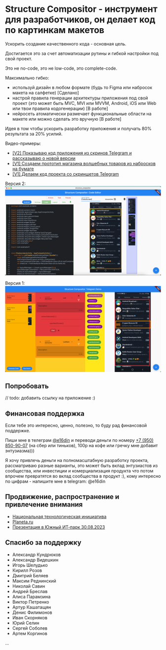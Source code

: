 # Structure Compositor - инструмент для разработчиков, он делает код по картинкам макетов

Ускорить создание качественного кода - основная цель. 

Достигается это за счет автоматизации рутины и гибкой настройки под свой проект. 

Это не no-code, это не low-code, это complete-code.

Максимально гибко: 
- используй дизайн в любом формате (будь то Figma или набросок макета на салфетке) [Сделано] 
- настрой правила генерации архитектуры приложения под свой проект (это может быть MVC, MVI или MVVM, Android, iOS или Web или твои правила кодогенерации) [В работе]
- нейросеть атоматически размечает функциональные области на макете или можно сделать это вручную  [В работе]

Идея в том чтобы ускорить разработку приложения и получать 80% результата за 20% усилий.

Видео-примеры:
- [[V2] Показываю код приложения из скринов Telegram и рассказываю о новой версии](https://youtu.be/woOurE1w8is)
- [[V1] Создаем прототип магазина волшебных товаров из набросков на бумаге](https://youtu.be/yDqQJ-uk3qo)
- [[V1] Делаем код проекта со скриншетов Telegram](https://youtu.be/fMw-fU_FZB8)


Версия 2:
![Structure Compositor в деле](https://github.com/e16din/structure_compositor/blob/main/screen2.png)

Версия 1:
![Structure Compositor в деле](https://github.com/e16din/structure_compositor/blob/main/screen1.png)

## Попробовать

// todo: добавить ссылку на приложение :)

## Финансовая поддержка

Если тебе это интересно, ценно, полезно, то буду рад финансовой поддержке.

Пиши мне в телеграм [@e16din](https://t.me/e16din) и переводи деньги по номеру [+7 (950) 850-90-07](https://vk.com/al.fellini) (на сбер или тиньков), 100р на кофе или гречку мне добавит энтузиазма)))

Я хочу привлечь деньги на полномасштабную разработку проекта, рассматриваю разные варианты, это может быть вклад энтузиастов из сообщества, или инвестиции и комерциализация продукта что потом впрочем превратятся во вклад сообщества в продукт :), кому интересно по цифрам - напишите мне в telegram: @e16din

## Продвижение, распространение и привлечение внимания

- [Национальная технологическая инициатива](https://xn--d1ach8g.xn--c1aenmdblfega.xn--p1ai/improject-47083/ideas/82471)
- [Planeta.ru](https://planeta.ru/campaigns/structure_compositor)
- [Презентация в Южный ИТ-парк 30.08.2023](https://disk.yandex.ru/i/GGzV5ukDPhhdvw)

## Спасибо за поддержку

- Александр Кундрюков
- Александр Видешкин
- Игорь Шелудько
- Кирилл Розов
- Дмитрий Беляев
- Максим Реднинский
- Николай Савин
- Андрей Бреслав
- Алиса Парамзина
- Виктор Петренко
- Артур Кашатащян
- Денис Филимонов
- Иван Скорняков
- Юрий Селин
- Сергей Соболев
- Артем Коргинов


...


